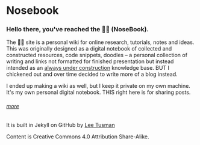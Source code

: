 # Nosebook

### Hello there, you've reached the 👃📓 (NoseBook).

The 👃📓 site is a personal wiki for online research, tutorials, notes and ideas. This was originally designed as a digital notebook of collected and constructed resources, code snippets, doodles – a personal collection of writing and links not formatted for finished presentation but instead intended as an <a href="http://www.textfiles.com/underconstruction/">always under construction</a> knowledge base. BUT I chickened out and over time decided to write more of a blog instead.
 
I ended up making a wiki as well, but I keep it private on my own machine. It's my own personal digital notebook. THIS right here is for sharing posts.

###### [more](http://leetusman.com/nosebook/art/programming/2017/09/02/start-digital-sketchbook.html) 

It is built in Jekyll on GitHub by [Lee Tusman](http://leetusman.com)

Content is Creative Commons 4.0 Attribution Share-Alike.
